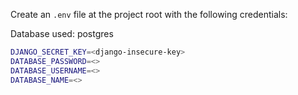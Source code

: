 Create an `.env` file at the project root with the following credentials:

Database used: postgres

```bash
DJANGO_SECRET_KEY=<django-insecure-key>
DATABASE_PASSWORD=<>
DATABASE_USERNAME=<>
DATABASE_NAME=<>
```
